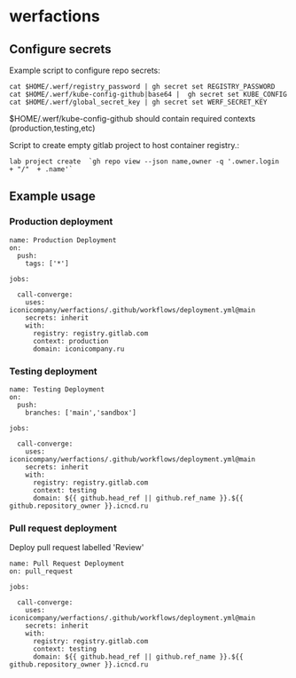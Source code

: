 # werfactions

## Configure secrets

Example script to configure repo secrets:

```
cat $HOME/.werf/registry_password | gh secret set REGISTRY_PASSWORD
cat $HOME/.werf/kube-config-github|base64 |  gh secret set KUBE_CONFIG
cat $HOME/.werf/global_secret_key | gh secret set WERF_SECRET_KEY
```

$HOME/.werf/kube-config-github should contain required contexts (production,testing,etc)

Script to create empty gitlab project to host container registry.:

```
lab project create  `gh repo view --json name,owner -q '.owner.login  + "/"  + .name'`
```

## Example usage

### Production deployment

```
name: Production Deployment
on:
  push:
    tags: ['*']

jobs:

  call-converge:
    uses: iconicompany/werfactions/.github/workflows/deployment.yml@main
    secrets: inherit
    with:
      registry: registry.gitlab.com
      context: production
      domain: iconicompany.ru
```

### Testing deployment

```
name: Testing Deployment
on:
  push:
    branches: ['main','sandbox']

jobs:

  call-converge:
    uses: iconicompany/werfactions/.github/workflows/deployment.yml@main
    secrets: inherit
    with:
      registry: registry.gitlab.com
      context: testing
      domain: ${{ github.head_ref || github.ref_name }}.${{ github.repository_owner }}.icncd.ru
```

### Pull request deployment

Deploy pull request labelled 'Review'

```
name: Pull Request Deployment
on: pull_request

jobs:

  call-converge:
    uses: iconicompany/werfactions/.github/workflows/deployment.yml@main
    secrets: inherit
    with:
      registry: registry.gitlab.com
      context: testing
      domain: ${{ github.head_ref || github.ref_name }}.${{ github.repository_owner }}.icncd.ru

```